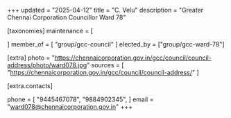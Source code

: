+++
updated = "2025-04-12"
title = "C. Velu"
description = "Greater Chennai Corporation Councillor Ward 78"

[taxonomies]
maintenance = [

]
member_of = [
    "group/gcc-council"
]
elected_by = ["group/gcc-ward-78"]

[extra]
photo = "https://chennaicorporation.gov.in/gcc/council/council-address/photo/ward078.jpg"
sources = [
    "https://chennaicorporation.gov.in/gcc/council/council-address/"
]

[extra.contacts]

phone = [
    "9445467078",
    "9884902345",
    ]
email = "ward078@chennaicorporation.gov.in"
+++